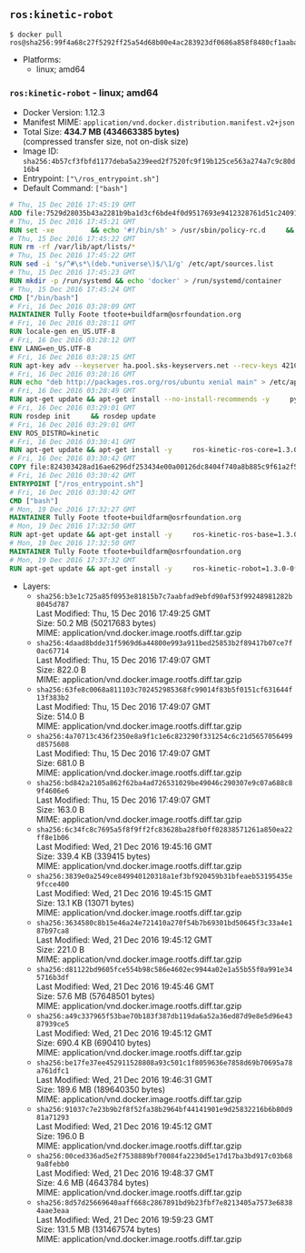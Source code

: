 ## `ros:kinetic-robot`

```console
$ docker pull ros@sha256:99f4a68c27f5292ff25a54d68b00e4ac283923df0686a858f8480cf1aaba06f1
```

-	Platforms:
	-	linux; amd64

### `ros:kinetic-robot` - linux; amd64

-	Docker Version: 1.12.3
-	Manifest MIME: `application/vnd.docker.distribution.manifest.v2+json`
-	Total Size: **434.7 MB (434663385 bytes)**  
	(compressed transfer size, not on-disk size)
-	Image ID: `sha256:4b57cf3fbfd1177deba5a239eed2f7520fc9f19b125ce563a274a7c9c80d16b4`
-	Entrypoint: `["\/ros_entrypoint.sh"]`
-	Default Command: `["bash"]`

```dockerfile
# Thu, 15 Dec 2016 17:45:19 GMT
ADD file:7529d28035b43a2281b9ba1d3cf6bde4f0d9517693e9412328761d51c24091b4 in / 
# Thu, 15 Dec 2016 17:45:21 GMT
RUN set -xe 		&& echo '#!/bin/sh' > /usr/sbin/policy-rc.d 	&& echo 'exit 101' >> /usr/sbin/policy-rc.d 	&& chmod +x /usr/sbin/policy-rc.d 		&& dpkg-divert --local --rename --add /sbin/initctl 	&& cp -a /usr/sbin/policy-rc.d /sbin/initctl 	&& sed -i 's/^exit.*/exit 0/' /sbin/initctl 		&& echo 'force-unsafe-io' > /etc/dpkg/dpkg.cfg.d/docker-apt-speedup 		&& echo 'DPkg::Post-Invoke { "rm -f /var/cache/apt/archives/*.deb /var/cache/apt/archives/partial/*.deb /var/cache/apt/*.bin || true"; };' > /etc/apt/apt.conf.d/docker-clean 	&& echo 'APT::Update::Post-Invoke { "rm -f /var/cache/apt/archives/*.deb /var/cache/apt/archives/partial/*.deb /var/cache/apt/*.bin || true"; };' >> /etc/apt/apt.conf.d/docker-clean 	&& echo 'Dir::Cache::pkgcache ""; Dir::Cache::srcpkgcache "";' >> /etc/apt/apt.conf.d/docker-clean 		&& echo 'Acquire::Languages "none";' > /etc/apt/apt.conf.d/docker-no-languages 		&& echo 'Acquire::GzipIndexes "true"; Acquire::CompressionTypes::Order:: "gz";' > /etc/apt/apt.conf.d/docker-gzip-indexes 		&& echo 'Apt::AutoRemove::SuggestsImportant "false";' > /etc/apt/apt.conf.d/docker-autoremove-suggests
# Thu, 15 Dec 2016 17:45:22 GMT
RUN rm -rf /var/lib/apt/lists/*
# Thu, 15 Dec 2016 17:45:22 GMT
RUN sed -i 's/^#\s*\(deb.*universe\)$/\1/g' /etc/apt/sources.list
# Thu, 15 Dec 2016 17:45:23 GMT
RUN mkdir -p /run/systemd && echo 'docker' > /run/systemd/container
# Thu, 15 Dec 2016 17:45:24 GMT
CMD ["/bin/bash"]
# Fri, 16 Dec 2016 03:28:09 GMT
MAINTAINER Tully Foote tfoote+buildfarm@osrfoundation.org
# Fri, 16 Dec 2016 03:28:11 GMT
RUN locale-gen en_US.UTF-8
# Fri, 16 Dec 2016 03:28:12 GMT
ENV LANG=en_US.UTF-8
# Fri, 16 Dec 2016 03:28:15 GMT
RUN apt-key adv --keyserver ha.pool.sks-keyservers.net --recv-keys 421C365BD9FF1F717815A3895523BAEEB01FA116
# Fri, 16 Dec 2016 03:28:16 GMT
RUN echo "deb http://packages.ros.org/ros/ubuntu xenial main" > /etc/apt/sources.list.d/ros-latest.list
# Fri, 16 Dec 2016 03:28:49 GMT
RUN apt-get update && apt-get install --no-install-recommends -y     python-rosdep     python-rosinstall     python-vcstools     && rm -rf /var/lib/apt/lists/*
# Fri, 16 Dec 2016 03:29:01 GMT
RUN rosdep init     && rosdep update
# Fri, 16 Dec 2016 03:29:01 GMT
ENV ROS_DISTRO=kinetic
# Fri, 16 Dec 2016 03:30:41 GMT
RUN apt-get update && apt-get install -y     ros-kinetic-ros-core=1.3.0-0*     && rm -rf /var/lib/apt/lists/*
# Fri, 16 Dec 2016 03:30:42 GMT
COPY file:824303428ad16ae6296df253434e00a00126dc8404f740a8b885c9f61a2f5fcb in / 
# Fri, 16 Dec 2016 03:30:42 GMT
ENTRYPOINT ["/ros_entrypoint.sh"]
# Fri, 16 Dec 2016 03:30:42 GMT
CMD ["bash"]
# Mon, 19 Dec 2016 17:32:27 GMT
MAINTAINER Tully Foote tfoote+buildfarm@osrfoundation.org
# Mon, 19 Dec 2016 17:32:50 GMT
RUN apt-get update && apt-get install -y     ros-kinetic-ros-base=1.3.0-0*     && rm -rf /var/lib/apt/lists/*
# Mon, 19 Dec 2016 17:32:50 GMT
MAINTAINER Tully Foote tfoote+buildfarm@osrfoundation.org
# Mon, 19 Dec 2016 17:37:32 GMT
RUN apt-get update && apt-get install -y     ros-kinetic-robot=1.3.0-0*     && rm -rf /var/lib/apt/lists/*
```

-	Layers:
	-	`sha256:b3e1c725a85f0953e81815b7c7aabfad9ebfd90af53f99248981282b8045d787`  
		Last Modified: Thu, 15 Dec 2016 17:49:25 GMT  
		Size: 50.2 MB (50217683 bytes)  
		MIME: application/vnd.docker.image.rootfs.diff.tar.gzip
	-	`sha256:4daad8bdde31f5969d6a44800e993a911bed25853b2f89417b07ce7f0ac67714`  
		Last Modified: Thu, 15 Dec 2016 17:49:07 GMT  
		Size: 822.0 B  
		MIME: application/vnd.docker.image.rootfs.diff.tar.gzip
	-	`sha256:63fe8c0068a811103c702452985368fc99014f83b5f0151cf631644f13f383b2`  
		Last Modified: Thu, 15 Dec 2016 17:49:07 GMT  
		Size: 514.0 B  
		MIME: application/vnd.docker.image.rootfs.diff.tar.gzip
	-	`sha256:4a70713c436f2350e8a9f1c1e6c823290f331254c6c21d5657056499d8575608`  
		Last Modified: Thu, 15 Dec 2016 17:49:07 GMT  
		Size: 681.0 B  
		MIME: application/vnd.docker.image.rootfs.diff.tar.gzip
	-	`sha256:bd842a2105a862f62ba4ad726531029be49046c290307e9c07a688c89f4606e6`  
		Last Modified: Thu, 15 Dec 2016 17:49:07 GMT  
		Size: 163.0 B  
		MIME: application/vnd.docker.image.rootfs.diff.tar.gzip
	-	`sha256:6c34fc8c7695a5f8f9ff2fc83628ba28fb0ff02838571261a850ea22ff8e1b06`  
		Last Modified: Wed, 21 Dec 2016 19:45:16 GMT  
		Size: 339.4 KB (339415 bytes)  
		MIME: application/vnd.docker.image.rootfs.diff.tar.gzip
	-	`sha256:3839e0a2549ce849940120318a1ef3bf920459b31bfeaeb53195435e9fcce400`  
		Last Modified: Wed, 21 Dec 2016 19:45:15 GMT  
		Size: 13.1 KB (13071 bytes)  
		MIME: application/vnd.docker.image.rootfs.diff.tar.gzip
	-	`sha256:3634580c8b15e46a24e721410a270f54b7b69301bd50645f3c33a4e187b97ca8`  
		Last Modified: Wed, 21 Dec 2016 19:45:12 GMT  
		Size: 221.0 B  
		MIME: application/vnd.docker.image.rootfs.diff.tar.gzip
	-	`sha256:d81122bd9605fce554b98c586e4602ec9944a02e1a55b55f0a991e345716b3df`  
		Last Modified: Wed, 21 Dec 2016 19:45:46 GMT  
		Size: 57.6 MB (57648501 bytes)  
		MIME: application/vnd.docker.image.rootfs.diff.tar.gzip
	-	`sha256:a49c337965f53bae70b183f387db119da6a52a36ed87d9e8e5d96e4387939ce5`  
		Last Modified: Wed, 21 Dec 2016 19:45:12 GMT  
		Size: 690.4 KB (690410 bytes)  
		MIME: application/vnd.docker.image.rootfs.diff.tar.gzip
	-	`sha256:be17fe37ee452911528808a93c501c1f8059636e7858d69b70695a78a761dfc1`  
		Last Modified: Wed, 21 Dec 2016 19:46:31 GMT  
		Size: 189.6 MB (189640350 bytes)  
		MIME: application/vnd.docker.image.rootfs.diff.tar.gzip
	-	`sha256:91037c7e23b9b2f8f52fa38b2964bf44141901e9d25832216b6b80d981a71293`  
		Last Modified: Wed, 21 Dec 2016 19:45:12 GMT  
		Size: 196.0 B  
		MIME: application/vnd.docker.image.rootfs.diff.tar.gzip
	-	`sha256:00ced336ad5e2f7538889bf70084fa2230d5e17d17ba3bd917c03b689a8febb0`  
		Last Modified: Wed, 21 Dec 2016 19:48:37 GMT  
		Size: 4.6 MB (4643784 bytes)  
		MIME: application/vnd.docker.image.rootfs.diff.tar.gzip
	-	`sha256:8d57d25669640aaff668c2867891bd9b23fbf7e8213405a7573e68384aae3eaa`  
		Last Modified: Wed, 21 Dec 2016 19:59:23 GMT  
		Size: 131.5 MB (131467574 bytes)  
		MIME: application/vnd.docker.image.rootfs.diff.tar.gzip
